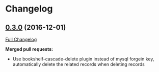 # Changelog

## [0.3.0](https://github.com/zhongzhi107/kakao/tree/0.3.0) (2016-12-01)
[Full Changelog](https://github.com/zhongzhi107/kakao/compare/0.2.0...0.3.0)

**Merged pull requests:**

- Use bookshelf-cascade-delete plugin instead of mysql forgein key, automatically delete the related records when deleting records
